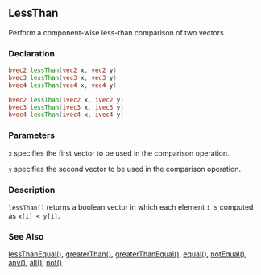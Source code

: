 ## LessThan
Perform a component-wise less-than comparison of two vectors

### Declaration
```glsl
bvec2 lessThan(vec2 x, vec2 y)  
bvec3 lessThan(vec3 x, vec3 y)    
bvec4 lessThan(vec4 x, vec4 y)  

bvec2 lessThan(ivec2 x, ivec2 y)  
bvec3 lessThan(ivec3 x, ivec3 y)  
bvec4 lessThan(ivec4 x, ivec4 y)
```

### Parameters
```x``` specifies the first vector to be used in the comparison operation.

```y``` specifies the second vector to be used in the comparison operation.

### Description
```lessThan()``` returns a boolean vector in which each element ```i``` is computed as ```x[i] < y[i]```.

### See Also
[lessThanEqual()](/glossary/?search=lessThanEqual), [greaterThan()](/glossary/?search=greaterThan), [greaterThanEqual()](/glossary/?search=greaterThanEqual), [equal()](/glossary/?search=equal), [notEqual()](/glossary/?search=notEqual), [any()](/glossary/?search=any), [all()](/glossary/?search=all), [not()](/glossary/?search=not)
